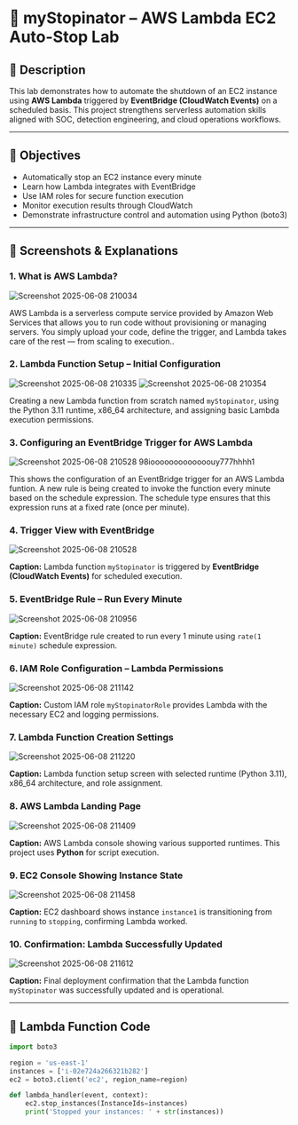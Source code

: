 # 🛑 myStopinator – AWS Lambda EC2 Auto-Stop Lab

## 📘 Description  
This lab demonstrates how to automate the shutdown of an EC2 instance using **AWS Lambda** triggered by **EventBridge (CloudWatch Events)** on a scheduled basis. This project strengthens serverless automation skills aligned with SOC, detection engineering, and cloud operations workflows.

---

## 🧠 Objectives

- Automatically stop an EC2 instance every minute  
- Learn how Lambda integrates with EventBridge  
- Use IAM roles for secure function execution  
- Monitor execution results through CloudWatch  
- Demonstrate infrastructure control and automation using Python (boto3)

---

## 📸 Screenshots & Explanations

### 1. What is AWS Lambda?
![Screenshot 2025-06-08 210034](https://github.com/user-attachments/assets/469289f8-957f-4747-a61f-88ddd7f297d5)

AWS Lambda is a serverless compute service provided by Amazon Web Services that allows you to run code without provisioning or managing servers. You simply upload your code, define the trigger, and Lambda takes care of the rest — from scaling to execution..

### 2. Lambda Function Setup – Initial Configuration
![Screenshot 2025-06-08 210335](https://github.com/user-attachments/assets/667a13a1-db27-4d33-8681-291ea8788dc0)
![Screenshot 2025-06-08 210354](https://github.com/user-attachments/assets/a164f7e3-487c-4b67-8888-7193003b481d)

Creating a new Lambda function from scratch named `myStopinator`, using the Python 3.11 runtime, x86_64 architecture, and assigning basic Lambda execution permissions.

### 3. Configuring an EventBridge Trigger for AWS Lambda
![Screenshot 2025-06-08 210528](https://github.com/user-attachments/assets/15491d5a-c799-4753-ae92-3e835570173a)
98iooooooooooooouy777hhhh1

This shows the configuration of an EventBridge trigger for an AWS Lambda funtion. A new rule is being created to invoke the function every minute based on the schedule expression. The schedule type ensures that this expression runs at a fixed rate (once per minute). 

### 4. Trigger View with EventBridge
![Screenshot 2025-06-08 210528](https://github.com/user-attachments/assets/ab66d1a8-ebe8-4baa-bf81-8f482281edf5)

**Caption:** Lambda function `myStopinator` is triggered by **EventBridge (CloudWatch Events)** for scheduled execution.

### 5. EventBridge Rule – Run Every Minute
![Screenshot 2025-06-08 210956](https://github.com/user-attachments/assets/cd280f63-ff30-4b09-928c-53bd7f65244d)

**Caption:** EventBridge rule created to run every 1 minute using `rate(1 minute)` schedule expression.

### 6. IAM Role Configuration – Lambda Permissions
![Screenshot 2025-06-08 211142](https://github.com/user-attachments/assets/e9bfbb32-d2f5-40de-9bff-c966767f3c59)

**Caption:** Custom IAM role `myStopinatorRole` provides Lambda with the necessary EC2 and logging permissions.

### 7. Lambda Function Creation Settings
![Screenshot 2025-06-08 211220](https://github.com/user-attachments/assets/6e83354c-f194-41f3-bdeb-413a319ede0e)

**Caption:** Lambda function setup screen with selected runtime (Python 3.11), x86_64 architecture, and role assignment.

### 8. AWS Lambda Landing Page
![Screenshot 2025-06-08 211409](https://github.com/user-attachments/assets/ad9cf83f-213a-4afa-ac93-25d39aadc4d7)

**Caption:** AWS Lambda console showing various supported runtimes. This project uses **Python** for script execution.

### 9. EC2 Console Showing Instance State
![Screenshot 2025-06-08 211458](https://github.com/user-attachments/assets/d45dfe26-cd0a-40c4-a94d-3778b7618a30)

**Caption:** EC2 dashboard shows instance `instance1` is transitioning from `running` to `stopping`, confirming Lambda worked.

### 10. Confirmation: Lambda Successfully Updated
![Screenshot 2025-06-08 211612](https://github.com/user-attachments/assets/7366ded4-ddae-49c9-a7f1-a6426e6c63bc)

**Caption:** Final deployment confirmation that the Lambda function `myStopinator` was successfully updated and is operational.

---

## 🐍 Lambda Function Code

```python
import boto3

region = 'us-east-1'
instances = ['i-02e724a266321b282']
ec2 = boto3.client('ec2', region_name=region)

def lambda_handler(event, context):
    ec2.stop_instances(InstanceIds=instances)
    print('Stopped your instances: ' + str(instances))
